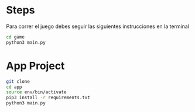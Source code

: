# Steps

Para correr el juego debes seguir las siguientes instrucciones en la terminal


``` sh
cd game
python3 main.py
```

# App Project

``` sh
git clone
cd app
source env/bin/activate
pip3 install -r requirements.txt
python3 main.py
```
